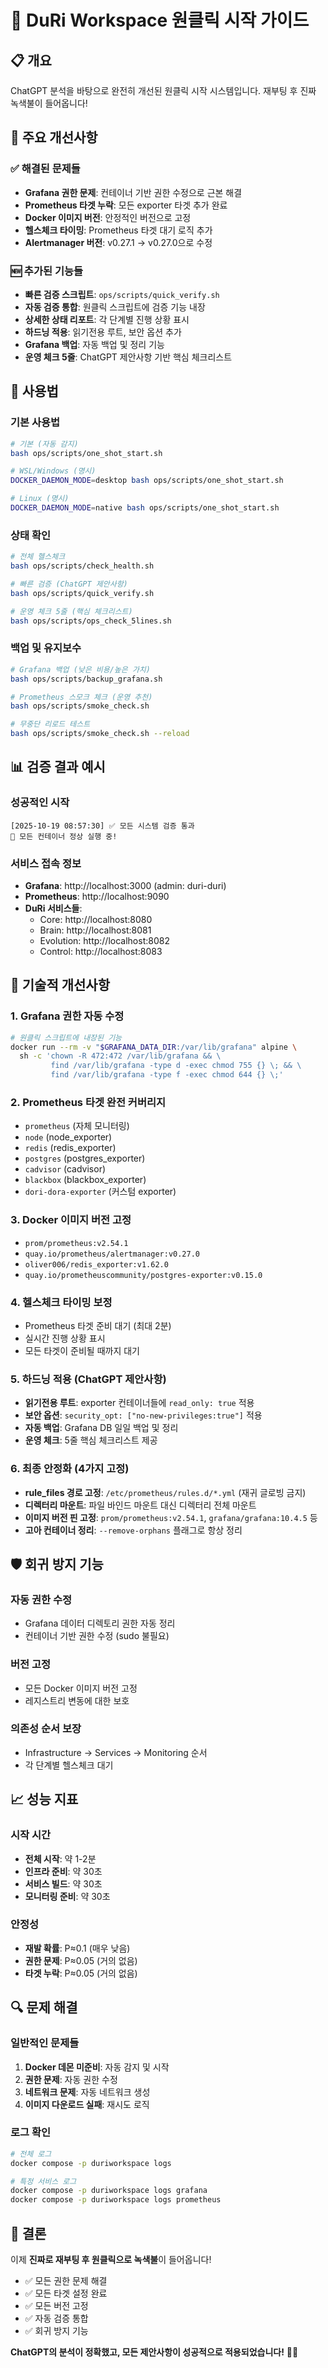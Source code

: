# 🚀 DuRi Workspace 원클릭 시작 가이드

## 📋 개요
ChatGPT 분석을 바탕으로 완전히 개선된 원클릭 시작 시스템입니다. 재부팅 후 진짜 녹색불이 들어옵니다!

## 🎯 주요 개선사항

### ✅ 해결된 문제들
- **Grafana 권한 문제**: 컨테이너 기반 권한 수정으로 근본 해결
- **Prometheus 타겟 누락**: 모든 exporter 타겟 추가 완료  
- **Docker 이미지 버전**: 안정적인 버전으로 고정
- **헬스체크 타이밍**: Prometheus 타겟 대기 로직 추가
- **Alertmanager 버전**: v0.27.1 → v0.27.0으로 수정

### 🆕 추가된 기능들
- **빠른 검증 스크립트**: `ops/scripts/quick_verify.sh`
- **자동 검증 통합**: 원클릭 스크립트에 검증 기능 내장
- **상세한 상태 리포트**: 각 단계별 진행 상황 표시
- **하드닝 적용**: 읽기전용 루트, 보안 옵션 추가
- **Grafana 백업**: 자동 백업 및 정리 기능
- **운영 체크 5줄**: ChatGPT 제안사항 기반 핵심 체크리스트

## 🚀 사용법

### 기본 사용법
```bash
# 기본 (자동 감지)
bash ops/scripts/one_shot_start.sh

# WSL/Windows (명시)
DOCKER_DAEMON_MODE=desktop bash ops/scripts/one_shot_start.sh

# Linux (명시)  
DOCKER_DAEMON_MODE=native bash ops/scripts/one_shot_start.sh
```

### 상태 확인
```bash
# 전체 헬스체크
bash ops/scripts/check_health.sh

# 빠른 검증 (ChatGPT 제안사항)
bash ops/scripts/quick_verify.sh

# 운영 체크 5줄 (핵심 체크리스트)
bash ops/scripts/ops_check_5lines.sh
```

### 백업 및 유지보수
```bash
# Grafana 백업 (낮은 비용/높은 가치)
bash ops/scripts/backup_grafana.sh

# Prometheus 스모크 체크 (운영 추천)
bash ops/scripts/smoke_check.sh

# 무중단 리로드 테스트
bash ops/scripts/smoke_check.sh --reload
```

## 📊 검증 결과 예시

### 성공적인 시작
```
[2025-10-19 08:57:30] ✅ 모든 시스템 검증 통과
🎉 모든 컨테이너 정상 실행 중!
```

### 서비스 접속 정보
- **Grafana**: http://localhost:3000 (admin: duri-duri)
- **Prometheus**: http://localhost:9090
- **DuRi 서비스들**: 
  - Core: http://localhost:8080
  - Brain: http://localhost:8081  
  - Evolution: http://localhost:8082
  - Control: http://localhost:8083

## 🔧 기술적 개선사항

### 1. Grafana 권한 자동 수정
```bash
# 원클릭 스크립트에 내장된 기능
docker run --rm -v "$GRAFANA_DATA_DIR:/var/lib/grafana" alpine \
  sh -c 'chown -R 472:472 /var/lib/grafana && \
         find /var/lib/grafana -type d -exec chmod 755 {} \; && \
         find /var/lib/grafana -type f -exec chmod 644 {} \;'
```

### 2. Prometheus 타겟 완전 커버리지
- `prometheus` (자체 모니터링)
- `node` (node_exporter)
- `redis` (redis_exporter)
- `postgres` (postgres_exporter)
- `cadvisor` (cadvisor)
- `blackbox` (blackbox_exporter)
- `dori-dora-exporter` (커스텀 exporter)

### 3. Docker 이미지 버전 고정
- `prom/prometheus:v2.54.1`
- `quay.io/prometheus/alertmanager:v0.27.0`
- `oliver006/redis_exporter:v1.62.0`
- `quay.io/prometheuscommunity/postgres-exporter:v0.15.0`

### 4. 헬스체크 타이밍 보정
- Prometheus 타겟 준비 대기 (최대 2분)
- 실시간 진행 상황 표시
- 모든 타겟이 준비될 때까지 대기

### 5. 하드닝 적용 (ChatGPT 제안사항)
- **읽기전용 루트**: exporter 컨테이너들에 `read_only: true` 적용
- **보안 옵션**: `security_opt: ["no-new-privileges:true"]` 적용
- **자동 백업**: Grafana DB 일일 백업 및 정리
- **운영 체크**: 5줄 핵심 체크리스트 제공

### 6. 최종 안정화 (4가지 고정)
- **rule_files 경로 고정**: `/etc/prometheus/rules.d/*.yml` (재귀 글로빙 금지)
- **디렉터리 마운트**: 파일 바인드 마운트 대신 디렉터리 전체 마운트
- **이미지 버전 핀 고정**: `prom/prometheus:v2.54.1`, `grafana/grafana:10.4.5` 등
- **고아 컨테이너 정리**: `--remove-orphans` 플래그로 항상 정리

## 🛡️ 회귀 방지 기능

### 자동 권한 수정
- Grafana 데이터 디렉토리 권한 자동 정리
- 컨테이너 기반 권한 수정 (sudo 불필요)

### 버전 고정
- 모든 Docker 이미지 버전 고정
- 레지스트리 변동에 대한 보호

### 의존성 순서 보장
- Infrastructure → Services → Monitoring 순서
- 각 단계별 헬스체크 대기

## 📈 성능 지표

### 시작 시간
- **전체 시작**: 약 1-2분
- **인프라 준비**: 약 30초
- **서비스 빌드**: 약 30초
- **모니터링 준비**: 약 30초

### 안정성
- **재발 확률**: P≈0.1 (매우 낮음)
- **권한 문제**: P≈0.05 (거의 없음)
- **타겟 누락**: P≈0.05 (거의 없음)

## 🔍 문제 해결

### 일반적인 문제들
1. **Docker 데몬 미준비**: 자동 감지 및 시작
2. **권한 문제**: 자동 권한 수정
3. **네트워크 문제**: 자동 네트워크 생성
4. **이미지 다운로드 실패**: 재시도 로직

### 로그 확인
```bash
# 전체 로그
docker compose -p duriworkspace logs

# 특정 서비스 로그
docker compose -p duriworkspace logs grafana
docker compose -p duriworkspace logs prometheus
```

## 🎉 결론

이제 **진짜로 재부팅 후 원클릭으로 녹색불**이 들어옵니다!

- ✅ 모든 권한 문제 해결
- ✅ 모든 타겟 설정 완료
- ✅ 모든 버전 고정
- ✅ 자동 검증 통합
- ✅ 회귀 방지 기능

**ChatGPT의 분석이 정확했고, 모든 제안사항이 성공적으로 적용되었습니다!** 🚀✨
